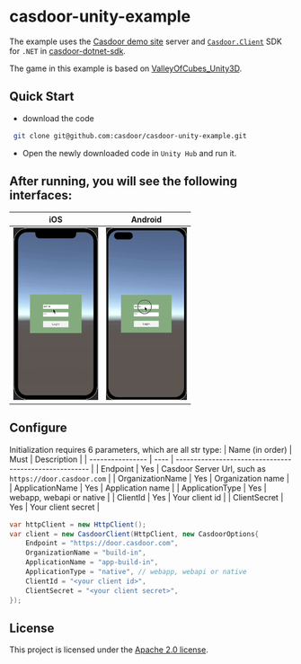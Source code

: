 # casdoor-unity-example

The example uses the [Casdoor demo site](https://door.casdoor.com/) server and [`Casdoor.Client`](https://github.com/casdoor/casdoor-dotnet-sdk/tree/master/src/Casdoor.Client) SDK for `.NET` in [casdoor-dotnet-sdk](https://github.com/casdoor/casdoor-dotnet-sdk/). 

The game in this example is based on [ValleyOfCubes_Unity3D](https://github.com/oussamabonnor1/ValleyOfCubes_Unity3D).

## Quick Start

- download the code

```bash
 git clone git@github.com:casdoor/casdoor-unity-example.git
```

- Open the newly downloaded code in `Unity Hub` and run it.

## After running, you will see the following  interfaces:

|                           **iOS**                           |                         **Android**                          |
| :---------------------------------------------------------: | :----------------------------------------------------------: |
| <img src="./iOS-gif.gif" alt="iOS-gif" style="zoom:30%;" /> | <img src="./Android-gif.gif" alt="Android-gif" style="zoom: 30%;" /> |



## Configure

Initialization requires 6 parameters, which are all str type:
| Name (in order)  | Must | Description                                            |
| ---------------- | ---- | ------------------------------------------------------ |
| Endpoint         | Yes  | Casdoor Server Url, such as `https://door.casdoor.com` |
| OrganizationName | Yes  | Organization name                                      |
| ApplicationName  | Yes  | Application name                                       |
| ApplicationType  | Yes  | webapp, webapi or native                               |
| ClientId         | Yes  | Your client id                                         |
| ClientSecret     | Yes  | Your client secret                                     |

```C#
var httpClient = new HttpClient();
var client = new CasdoorClient(HttpClient, new CasdoorOptions{
    Endpoint = "https://door.casdoor.com",
    OrganizationName = "build-in",
    ApplicationName = "app-build-in",
    ApplicationType = "native", // webapp, webapi or native
    ClientId = "<your client id>",
    ClientSecret = "<your client secret>",
});
```

## License

This project is licensed under the [Apache 2.0 license](https://github.com/casdoor/casdoor-dotnet-sdk/blob/master/LICENSE).
